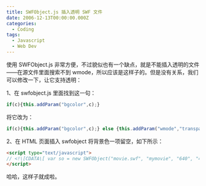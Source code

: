 ```yaml
---
title: SWFObject.js 插入透明 SWF 文件
date: 2006-12-13T00:00:00.000Z
categories:
  - Coding
tags:
  - Javascript
  - Web Dev
---
```


使用 SWFObject.js 非常方便，不过貌似也有一个缺点，就是不能插入透明的文件——在源文件里面搜索不到 wmode，所以应该是这样子的。但是没有关系，我们可以修改一下，让它支持透明：

1、在 swfobject.js 里面找到这一句：

```javascript
if(c){this.addParam("bgcolor",c);}
```

将它改为：

```javascript
if(c){this.addParam("bgcolor",c);} else {this.addParam("wmode","transparent");}
```

2、在 HTML 页面插入 swfobject 将背景色一项留空，如下所示：

```html
<script type="text/javascript">
// <!\[CDATA\[ var so = new SWFObject("movie.swf", "mymovie", "640", "480", "7", ""); so.write("flashcontent); // \]\]> 
</script>
```

哈哈，这样子就成啦。
